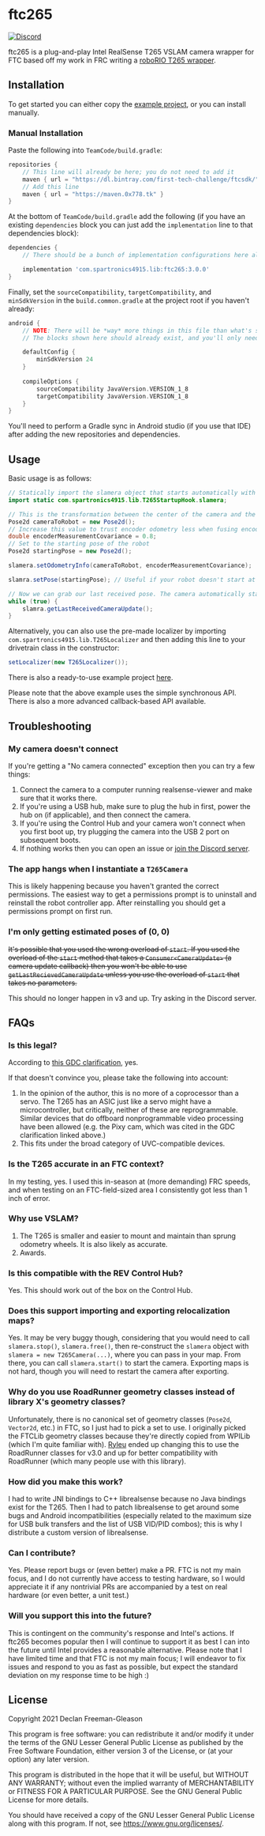 # ftc265

[![Discord](https://img.shields.io/discord/733961104807428140?color=%23738ADB&label=Join%20the%20Discord&logo=discord&logoColor=white)](https://discord.gg/85hZ4dnBUd)

ftc265 is a plug-and-play Intel RealSense T265 VSLAM camera wrapper for FTC based off my work in FRC
writing a [roboRIO T265 wrapper](https://github.com/Spartronics4915/SpartronicsLib).

## Installation
To get started you can either copy the
[example project](https://github.com/pietroglyph/FtcRobotController/tree/ftc265-example), or you can install manually.

### Manual Installation
Paste the following into `TeamCode/build.gradle`:

```gradle
repositories {
    // This line will already be here; you do not need to add it
    maven { url = "https://dl.bintray.com/first-tech-challenge/ftcsdk/" }
    // Add this line
    maven { url = "https://maven.0x778.tk" }
}
```

At the bottom of `TeamCode/build.gradle` add the following (if you have an existing `dependencies` block you can just
add the `implementation` line to that dependencies block):
```gradle
dependencies {
    // There should be a bunch of implementation configurations here already

    implementation 'com.spartronics4915.lib:ftc265:3.0.0'
}
```

Finally, set the `sourceCompatibility`, `targetCompatibility`, and `minSdkVersion` in the `build.common.gradle` at the
project root if you haven't already:
```gradle
android {
    // NOTE: There will be *way* more things in this file than what's shown here.
    // The blocks shown here should already exist, and you'll only need to change these three shown parameters.

    defaultConfig {
        minSdkVersion 24
    }
 
    compileOptions {
        sourceCompatibility JavaVersion.VERSION_1_8
        targetCompatibility JavaVersion.VERSION_1_8
    }
}
```

You'll need to perform a Gradle sync in Android studio (if you use that IDE) after adding the new
repositories and dependencies.

## Usage
Basic usage is as follows:

```java
// Statically import the slamera object that starts automatically with the app.
import static com.spartronics4915.lib.T265StartupHook.slamera;

// This is the transformation between the center of the camera and the center of the robot
Pose2d cameraToRobot = new Pose2d();
// Increase this value to trust encoder odometry less when fusing encoder measurements with VSLAM
double encoderMeasurementCovariance = 0.8;
// Set to the starting pose of the robot
Pose2d startingPose = new Pose2d();

slamera.setOdometryInfo(cameraToRobot, encoderMeasurementCovariance);

slamra.setPose(startingPose); // Useful if your robot doesn't start at the field-relative origin

// Now we can grab our last received pose. The camera automatically starts with the app.
while (true) {
    slamra.getLastReceivedCameraUpdate();
}
```

Alternatively, you can also use the pre-made localizer by importing `com.spartronics4915.lib.T265Localizer` and
then adding this line to your drivetrain class in the constructor:

```java
setLocalizer(new T265Localizer());
```

There is also a ready-to-use example project
[here](https://github.com/pietroglyph/FtcRobotController/tree/ftc265-example).

Please note that the above example uses the simple synchronous API. There is also a more advanced
callback-based API available.

## Troubleshooting

### My camera doesn't connect
If you're getting a "No camera connected" exception then you can try a few things:
 1. Connect the camera to a computer running realsense-viewer and make sure that it works there.
 2. If you're using a USB hub, make sure to plug the hub in first, power the hub on (if applicable), and then connect
the camera.
 3. If you're using the Control Hub and your camera won't connect when you first boot up, try plugging the camera into
the USB 2 port on subsequent boots.
 4. If nothing works then you can open an issue or [join the Discord server](https://discord.gg/85hZ4dnBUd).

### The app hangs when I instantiate a `T265Camera`
This is likely happening because you haven't granted the correct permissions. The easiest way to
get a permissions prompt is to uninstall and reinstall the robot controller app. After reinstalling
you should get a permissions prompt on first run.

### I'm only getting estimated poses of (0, 0)
~~It's possible that you used the wrong overload of `start`. If you used the overload of the `start`
method that takes a `Consumer<CameraUpdate>` (a camera update callback) then you won't be able to
use `getLastRecievedCameraUpdate` unless you use the overload of `start` that takes no parameters.~~

This should no longer happen in v3 and up. Try asking in the Discord server.

## FAQs

### Is this legal?
According to [this GDC clarification](https://ftc-qa.firstinspires.org/qa/58), yes.

If that doesn't convince you, please take the following into account:
 1. In the opinion of the author, this is no more of a coprocessor than a servo. The T265 has an ASIC just like a servo
might have a microcontroller, but critically, neither of these are reprogrammable. Similar devices that do offboard
nonprogrammable video processing have been allowed (e.g. the Pixy cam, which was cited in the GDC clarification linked
above.)
 3. This fits under the broad category of UVC-compatible devices.

### Is the T265 accurate in an FTC context?
In my testing, yes. I used this in-season at (more demanding) FRC speeds, and when testing on an
FTC-field-sized area I consistently got less than 1 inch of error.

### Why use VSLAM?
 1. The T265 is smaller and easier to mount and maintain than sprung odometry wheels. It is also likely as accurate.
 2. Awards.

### Is this compatible with the REV Control Hub?
Yes. This should work out of the box on the Control Hub.

### Does this support importing and exporting relocalization maps?
Yes. It may be very buggy though, considering that you would need to call `slamera.stop()`, `slamera.free()`,
then re-construct the `slamera` object with `slamera = new T265Camera(...)`, where you can pass in your map.
From there, you can call `slamera.start()` to start the camera. Exporting maps is not hard, though you will
need to restart the camera after exporting.

### Why do you use RoadRunner geometry classes instead of library X's geometry classes?
Unfortunately, there is no canonical set of geometry classes (`Pose2d`, `Vector2d`, etc.) in FTC,
so I just had to pick a set to use. I originally picked the FTCLib geometry classes because they're
directly copied from WPILib (which I'm quite familiar with). [Ryleu](https://github.com/ryleu) ended
up changing this to use the RoadRunner classes for v3.0 and up for better compatibility with
RoadRunner (which many people use with this library). 

### How did you make this work?
I had to write JNI bindings to C++ librealsense because no Java bindings exist for the T265. Then I
had to patch librealsense to get around some bugs and Android incompatibilities (especially related
to the maximum size for USB bulk transfers and the list of USB VID/PID combos); this is why I
distribute a custom version of librealsense.

### Can I contribute?
Yes. Please report bugs or (even better) make a PR. FTC is not my main focus, and I do not currently
have access to testing hardware, so I would appreciate it if any nontrivial PRs are accompanied by a
test on real hardware (or even better, a unit test.)

### Will you support this into the future?
This is contingent on the community's response and Intel's actions. If ftc265 becomes popular then I
will continue to support it as best I can into the future until Intel provides a reasonable
alternative. Please note that I have limited time and that FTC is not my main focus; I will endeavor
to fix issues and respond to you as fast as possible, but expect the standard deviation on my
response time to be high :)

## License

Copyright 2021 Declan Freeman-Gleason

This program is free software: you can redistribute it and/or modify
it under the terms of the GNU Lesser General Public License as
published by the Free Software Foundation, either version 3 of the
License, or (at your option) any later version.

This program is distributed in the hope that it will be useful,
but WITHOUT ANY WARRANTY; without even the implied warranty of
MERCHANTABILITY or FITNESS FOR A PARTICULAR PURPOSE.  See the
GNU General Public License for more details.

You should have received a copy of the GNU Lesser General Public
License along with this program.  If not, see <https://www.gnu.org/licenses/>.
